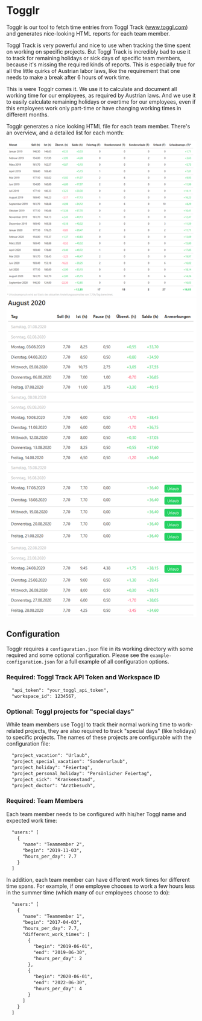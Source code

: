 # Togglr

Togglr is our tool to fetch time entries from Toggl Track (www.toggl.com) and generates nice-looking HTML reports for each team member.

Toggl Track is very powerful and nice to use when tracking the time spent on working on specific projects. But Toggl Track is incredibly bad to use it to track for remaining holidays or sick days of specific team members, because it's missing the required kinds of reports. This is especially true for all the little quirks of Austrian labor laws, like the requirement that one needs to make a break after 6 hours of work time.

This is were Togglr comes it. We use it to calculate and document all working time for our employees, as required by Austrian laws. And we use it to easily calculate remaining holidays or overtime for our employees, even if this employees work only part-time or have changing working times in different months.

Togglr generates a nice looking HTML file for each team member. There's an overview, and a detailed list for each month:

![Übersicht](docs/overview.png)
![Details](docs/details.png)


## Configuration
Togglr requires a `configuration.json` file in its working directory with some required and some optional configuration. Please see the `example-configuration.json` for a full example of all configuration options.

### Required: Toggl Track API Token and Workspace ID
```
  "api_token": "your_toggl_api_token",
  "workspace_id": 1234567,
```

### Optional: Toggl projects for "special days"
While team members use Toggl to track their normal working time to work-related projects, they are also required to track "special days" (like holidays) to specific projects. The names of these projects are configurable with the configuration file:

```
  "project_vacation": "Urlaub",
  "project_special_vacation": "Sonderurlaub",
  "project_holiday": "Feiertag",
  "project_personal_holiday": "Persönlicher Feiertag",
  "project_sick": "Krankenstand",
  "project_doctor": "Arztbesuch",
```

### Required: Team Members
Each team member needs to be configured with his/her Toggl name and expected work time:
```
  "users:" [
    {
      "name": "Teammember 2",
      "begin": "2019-11-03",
      "hours_per_day": 7.7
    }
  ]
```

In addition, each team member can have different work times for different time spans. For example, if one employee chooses to work a few hours less in the summer time (which many of our employees choose to do):
```
  "users:" [
    {
      "name": "Teammember 1",
      "begin": "2017-04-03",
      "hours_per_day": 7.7,
      "different_work_times": [
        {
          "begin": "2019-06-01",
          "end": "2019-06-30",
          "hours_per_day": 2
        },
        {
          "begin": "2020-06-01",
          "end": "2022-06-30",
          "hours_per_day": 4
        }
      ]
    }
  ]
```